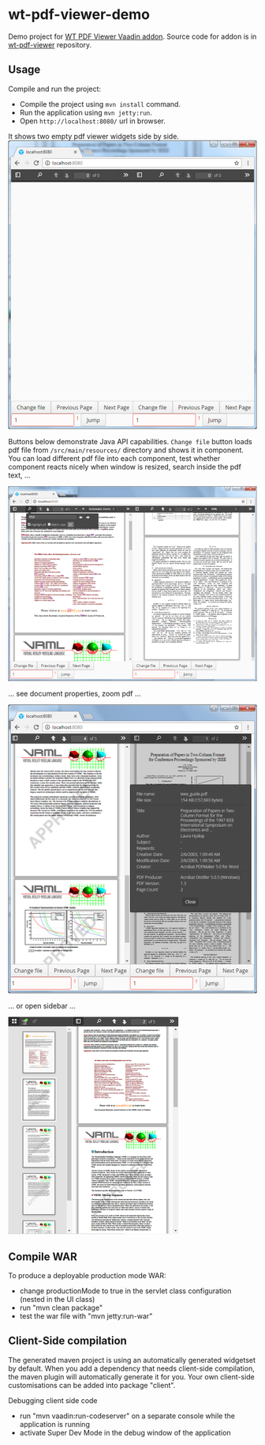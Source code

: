 # wt-pdf-viewer-demo

Demo project for [WT PDF Viewer Vaadin addon](https://vaadin.com/directory#!addon/wt-pdf-viewer). Source code for addon is in [wt-pdf-viewer](https://github.com/WhitesteinTechnologies/wt-pdf-viewer) repository.


## Usage
Compile and run the project:
* Compile the project using `mvn install` command. 
* Run the application using `mvn jetty:run`. 
* Open `http://localhost:8080/` url in browser.

It shows two empty pdf viewer widgets side by side. 
![Two empty widgets](/screenshots/demo-empty.png?raw=true "Two empty widgets")

Buttons below demonstrate Java API capabilities. `Change file` button loads pdf file from `/src/main/resources/` directory and shows it in component. You can load different pdf file into each component, test whether component reacts nicely when window is resized, search inside the pdf text, ...

![Search inside pdf](/screenshots/demo-search.png?raw=true "Search inside document")

... see document properties, zoom pdf ...

![Show pdf properties](/screenshots/demo-document-properties.png?raw=true "Show pdf properties")

... or open sidebar ...

![Thumbnails in sidebar](/screenshots/demo-sidebar-thumbnails.png?raw=true "Thumbnails in sidebar")


## Compile WAR
To produce a deployable production mode WAR:
- change productionMode to true in the servlet class configuration (nested in the UI class)
- run "mvn clean package"
- test the war file with "mvn jetty:run-war"

## Client-Side compilation
The generated maven project is using an automatically generated widgetset by default. 
When you add a dependency that needs client-side compilation, the maven plugin will 
automatically generate it for you. Your own client-side customisations can be added into
package "client".

Debugging client side code
  - run "mvn vaadin:run-codeserver" on a separate console while the application is running
  - activate Super Dev Mode in the debug window of the application
